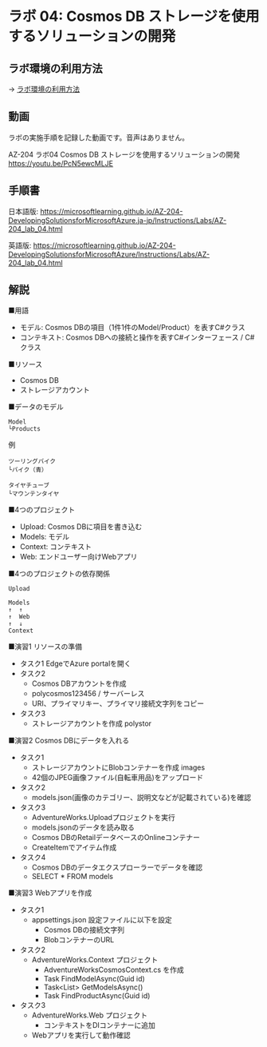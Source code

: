 # ラボ 04: Cosmos DB ストレージを使用するソリューションの開発


## ラボ環境の利用方法

→ [ラボ環境の利用方法](lab00cs.md)

## 動画

ラボの実施手順を記録した動画です。音声はありません。

AZ-204 ラボ04 Cosmos DB ストレージを使用するソリューションの開発
https://youtu.be/PcN5ewcMLJE

## 手順書

日本語版:
https://microsoftlearning.github.io/AZ-204-DevelopingSolutionsforMicrosoftAzure.ja-jp/Instructions/Labs/AZ-204_lab_04.html

英語版:
https://microsoftlearning.github.io/AZ-204-DevelopingSolutionsforMicrosoftAzure/Instructions/Labs/AZ-204_lab_04.html

## 解説


■用語

- モデル: Cosmos DBの項目（1件1件のModel/Product）を表すC#クラス
- コンテキスト: Cosmos DBへの接続と操作を表すC#インターフェース / C#クラス

■リソース

- Cosmos DB
- ストレージアカウント

■データのモデル

```
Model
└Products
```

例

```
ツーリングバイク
└バイク（青）

タイヤチューブ
└マウンテンタイヤ
```

■4つのプロジェクト

- Upload: Cosmos DBに項目を書き込む
- Models: モデル
- Context: コンテキスト
- Web: エンドユーザー向けWebアプリ

■4つのプロジェクトの依存関係

```
Upload
```

```
Models
↑  ↑
↑  Web
↑  ↓
Context
```

■演習1 リソースの準備

- タスク1 EdgeでAzure portalを開く
- タスク2 
  - Cosmos DBアカウントを作成
  - polycosmos123456 / サーバーレス
  - URI、プライマリキー、プライマリ接続文字列をコピー
- タスク3 
  - ストレージアカウントを作成 polystor

■演習2 Cosmos DBにデータを入れる

- タスク1
  - ストレージアカウントにBlobコンテナーを作成 images
  - 42個のJPEG画像ファイル(自転車用品)をアップロード
- タスク2
  - models.json(画像のカテゴリー、説明文などが記載されている)を確認
- タスク3
  - AdventureWorks.Uploadプロジェクトを実行
  - models.jsonのデータを読み取る
  - Cosmos DBのRetailデータベースのOnlineコンテナー
  - CreateItemでアイテム作成
- タスク4
  - Cosmos DBのデータエクスプローラーでデータを確認
  - SELECT * FROM models

■演習3 Webアプリを作成

- タスク1
  - appsettings.json 設定ファイルに以下を設定
    - Cosmos DBの接続文字列
    - BlobコンテナーのURL
- タスク2
  - AdventureWorks.Context プロジェクト
    - AdventureWorksCosmosContext.cs を作成
    - Task<Model> FindModelAsync(Guid id)
    - Task<List<Model>> GetModelsAsync()
    - Task<Product> FindProductAsync(Guid id)
- タスク3
  - AdventureWorks.Web プロジェクト
    - コンテキストをDIコンテナーに追加
  - Webアプリを実行して動作確認
